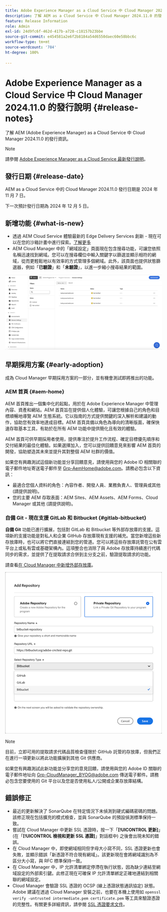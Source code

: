 ```yaml
---
title: Adobe Experience Manager as a Cloud Service 中 Cloud Manager 2024.11.0 的發行說明
description: 了解 AEM as a Cloud Service 中 Cloud Manager 2024.11.0 的發行資訊。
feature: Release Information
role: Admin
exl-id: 24d9fc6f-462d-417b-a728-c18157b23bbe
source-git-commit: e454581a2e6f2b8184a54d6550daec60e58bbc6c
workflow-type: tm+mt
source-wordcount: '784'
ht-degree: 100%

---
```


# Adobe Experience Manager as a Cloud Service 中 Cloud Manager 2024.11.0 的發行說明 {#release-notes}

了解 AEM (Adobe Experience Manager) as a Cloud Service 中 Cloud Manager 2024.11.0 的發行資訊。

>[!NOTE]
>
>請參閱 [Adobe Experience Manager as a Cloud Service 最新發行說明](/help/release-notes/release-notes-cloud/release-notes-current.md)。

## 發行日期 {#release-date}

AEM as a Cloud Service 中的 Cloud Manager 2024.11.0 發行日期是 2024 年 11 月 7 日。

下一次預計發行日期為 2024 年 12 月 5 日。

## 新增功能 {#what-is-new}

* 透過 AEM Cloud Service 體驗最新的 Edge Delivery Services 創新 - 現在可以在您的沙箱計畫中進行探索。[了解更多](/help/implementing/cloud-manager/getting-access-to-aem-in-cloud/introduction-sandbox-programs.md#auto-creation)<!-- (CMGR-62319) -->
* AEM Cloud Manager 中的「網域設定」頁面現在包含搜尋功能，可讓您依照名稱迅速找到網域。您可以在搜尋欄位中輸入關鍵字以篩選並顯示相符的網域，從而更輕鬆地以有效率的方式管理多個網域。此外，該頁面也提供狀態篩選器，例如「**已驗證**」和「**未驗證**」，以進一步縮小搜尋結果的範圍。<!-- (CMGR-62615) -->

![「網域設定」中的「搜尋」欄位](/help/implementing/cloud-manager/assets/domain-settings-search.png)

## 早期採用方案 {#early-adoption}

成為 Cloud Manager 早期採用方案的一部分，並有機會測試即將推出的功能。

### AEM 首頁 {#aem-home}

AEM 首頁推出一個集中化的起點，用於在 Adobe Experience Manager 中管理內容、資產和網站。AEM 首頁旨在提供個人化體驗，可讓您根據自己的角色和目標順暢地導覽 AEM 生態系統。它以指南的方式提供關鍵的深入解析和建議的動作，協助您有效率地達成目標。AEM 首頁具備以角色為導向的清晰版面，確保快速存取基本工具，有助於在所有 AEM 功能中提供簡化且有效的體驗。

AEM 首頁可供早期採用者使用，提供專注於提升工作流程、確定目標優先順序和交付結果的最佳化體驗。如果選擇加入，您可以提供回饋意見來影響 AEM 首頁的開發，協助塑造其未來並提升其對整個 AEM 社群的價值。

如果您有興趣測試這個新功能並分享回饋意見，請使用與您的 Adobe ID 相關聯的電子郵件地址寄送電子郵件至 [Grp-AemHome@adobe.com](mailto:Grp-AemHome@adobe.com)。請務必包含以下資訊：

* 最適合您個人資料的角色：內容作者、開發人員、業務負責人、管理員或其他 (請提供說明)。
* 您的主要 AEM 存取表面：AEM Sites、AEM Assets、AEM Forms、Cloud Manager 或其他 (請提供說明)。

### 自備 Git - 現在支援 GitLab 和 Bitbucket {#gitlab-bitbucket}

<!-- BOTH CS & AMS -->

**自備 Git** 功能已進行擴展，包括對 GitLab 和 Bitbucket 等外部存放庫的支援。這項新的支援功能是對私人和企業 GitHub 存放庫現有支援的補充。當您新增這些新存放庫時，也可以將它們直接連結到您的管道。您可以將這些存放庫託管在公有雲平台上或私有雲或基礎架構內。這項整合也消除了與 Adobe 存放庫持續進行代碼同步的需求，並提供了在提取請求合併到主分支之前，驗證提取請求的功能。

請查看[在 Cloud Manager 中新增外部存放庫](/help/implementing/cloud-manager/managing-code/external-repositories.md)。

![新增存放庫對話框](/help/implementing/cloud-manager/release-notes/assets/repositories-add-release-notes.png)

>[!NOTE]
>
>目前，立即可用的提取請求代碼品質檢查僅限於 GitHub 託管的存放庫，但我們正在進行一項更新以將此功能擴展到其他 Git 供應商。

如果您有興趣測試此新功能並分享您的意見回饋，請使用與您的 Adobe ID 關聯的電子郵件地址向 [Grp-CloudManager_BYOG@adobe.com](mailto:Grp-CloudManager_BYOG@adobe.com) 傳送電子郵件。請務必包含您要使用的 Git 平台以及您是否使用私人/公開或企業存放庫結構。


## 錯誤修正

* 最近的更新解決了 SonarQube 在特定情況下未偵測到硬式編碼密碼的問題。該修正現在包括擴充的模式檢查，並與 SonarQube 的預設偵測標準保持一致。<!-- CMGR-62682 -->
* 嘗試在 Cloud Manager 中更新 SSL 憑證時，按一下「**[!UICONTROL 更新]**」(在「**[!UICONTROL 檢視和更新 SSL 憑證]**」對話框中) 之後會出現未知的錯誤。<!-- CMGR-62848 -->
* 在 Cloud Manager 中，即使網域相同但字母大小寫不同，SSL 憑證更新也會失敗，並顯示錯誤「新憑證不符合現有網域」。該更新現在會將網域識別為不區分大小寫，與 RFC 標準保持一致。<!-- CMGR-62844 -->
* 在 Cloud Manager 中，IP 允許清單綁定停滯在執行狀態，因為缺少連結至網域設定的外部索引鍵。此修正現在可確保 IP 允許清單綁定正確地連結到相關聯的網域設定。<!-- CMGR-62838 -->
* Cloud Manager 會驗證 SSL 憑證的 OCSP (線上憑證狀態通訊協定) 狀態。Adobe 建議在透過 Cloud Manager 安裝之前，也要在本機上使用如 `openssl verify -untrusted intermediate.pem certificate.pem` 等工具來驗證憑證的完整性。有關更多詳細資訊，請參閱 [SSL 憑證要求文件](https://experienceleague.adobe.com/zh-hant/docs/experience-manager-cloud-service/content/implementing/using-cloud-manager/manage-ssl-certificates/introduction-to-ssl-certificates#requirements)。<!-- CMGR-62341  -->



<!-- ## Known issues {#known-issues} -->